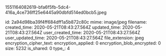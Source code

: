 1551164082619-bfa6f5fb-5dc4-416a_4ce736ff25e6445a90dbfd514ed0bcb5.jpeg

id: 2a94d98ba39f4ff684dff1a5b872c80c
mime: image/jpeg
filename: 
created_time: 2020-05-21T08:43:27.564Z
updated_time: 2020-05-21T08:43:27.564Z
user_created_time: 2020-05-21T08:43:27.564Z
user_updated_time: 2020-05-21T08:43:27.564Z
file_extension: jpeg
encryption_cipher_text: 
encryption_applied: 0
encryption_blob_encrypted: 0
size: 5232
is_shared: 0
type_: 4